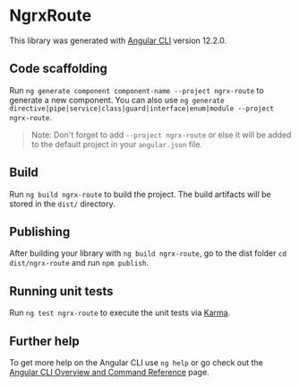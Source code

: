# NgrxRoute

This library was generated with [Angular CLI](https://github.com/angular/angular-cli) version 12.2.0.

## Code scaffolding

Run `ng generate component component-name --project ngrx-route` to generate a new component. You can also use `ng generate directive|pipe|service|class|guard|interface|enum|module --project ngrx-route`.
> Note: Don't forget to add `--project ngrx-route` or else it will be added to the default project in your `angular.json` file. 

## Build

Run `ng build ngrx-route` to build the project. The build artifacts will be stored in the `dist/` directory.

## Publishing

After building your library with `ng build ngrx-route`, go to the dist folder `cd dist/ngrx-route` and run `npm publish`.

## Running unit tests

Run `ng test ngrx-route` to execute the unit tests via [Karma](https://karma-runner.github.io).

## Further help

To get more help on the Angular CLI use `ng help` or go check out the [Angular CLI Overview and Command Reference](https://angular.io/cli) page.
